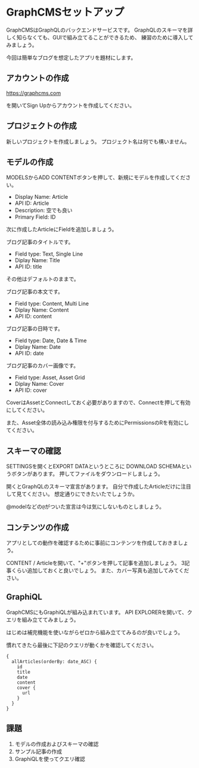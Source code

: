 # GraphCMSセットアップ

GraphCMSはGraphQLのバックエンドサービスです。
GraphQLのスキーマを詳しく知らなくても、GUIで組み立てることができるため、
練習のために導入してみましょう。

今回は簡単なブログを想定したアプリを題材にします。

## アカウントの作成

<https://graphcms.com>

を開いてSign Upからアカウントを作成してください。

## プロジェクトの作成

新しいプロジェクトを作成しましょう。
プロジェクト名は何でも構いません。

## モデルの作成

MODELSからADD CONTENTボタンを押して、新規にモデルを作成してください。

- Display Name: Article
- API ID: Article
- Description: 空でも良い
- Primary Field: ID

次に作成したArticleにFieldを追加しましょう。

ブログ記事のタイトルです。

- Field type: Text, Single Line
- Diplay Name: Title
- API ID: title

その他はデフォルトのままで。

ブログ記事の本文です。

- Field type: Content, Multi Line
- Diplay Name: Content
- API ID: content

ブログ記事の日時です。

- Field type: Date, Date & Time
- Diplay Name: Date
- API ID: date

ブログ記事のカバー画像です。

- Field type: Asset, Asset Grid
- Diplay Name: Cover
- API ID: cover

CoverはAssetとConnectしておく必要がありますので、Connectを押して有効にしてください。

また、Asset全体の読み込み権限を付与するためにPermissionsのRを有効にしてください。

## スキーマの確認

SETTINGSを開くとEXPORT DATAというところに
DOWNLOAD SCHEMAというボタンがあります。
押してファイルをダウンロードしましょう。

開くとGraphQLのスキーマ宣言があります。
自分で作成したArticleだけに注目して見てください。
想定通りにできたいたでしょうか。

@modelなどの`@`がついた宣言は今は気にしないものとしましょう。

## コンテンツの作成

アプリとしての動作を確認するために事前にコンテンツを作成しておきましょう。

CONTENT / Articleを開いて、"+"ボタンを押して記事を追加しましょう。
3記事くらい追加しておくと良いでしょう。
また、カバー写真も追加してみてください。

## GraphiQL

GraphCMSにもGraphiQLが組み込まれています。
API EXPLORERを開いて、クエリを組み立ててみましょう。

はじめは補完機能を使いながらゼロから組み立ててみるのが良いでしょう。

慣れてきたら最後に下記のクエリが動くかを確認してください。

```
{
  allArticles(orderBy: date_ASC) {
    id
    title
    date
    content
    cover {
      url
    }
  }
}
```

## 課題

1. モデルの作成およびスキーマの確認
2. サンプル記事の作成
3. GraphiQLを使ってクエリ確認
